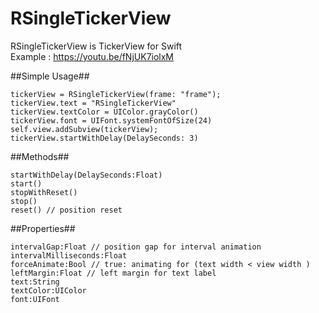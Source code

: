 # RSingleTickerView

RSingleTickerView is TickerView for Swift
<br />
Example : https://youtu.be/fNjUK7iolxM

##Simple Usage##

    tickerView = RSingleTickerView(frame: "frame");
    tickerView.text = "RSingleTickerView"
    tickerView.textColor = UIColor.grayColor()
    tickerView.font = UIFont.systemFontOfSize(24)
    self.view.addSubview(tickerView);
    tickerView.startWithDelay(DelaySeconds: 3)


##Methods##

    startWithDelay(DelaySeconds:Float)
    start()
    stopWithReset()
    stop()
    reset() // position reset

##Properties##

    intervalGap:Float // position gap for interval animation 
    intervalMilliseconds:Float
    forceAnimate:Bool // true: animating for (text width < view width )
    leftMargin:Float // left margin for text label
    text:String
    textColor:UIColor
    font:UIFont
